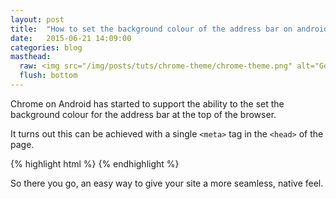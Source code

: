 ```yaml
---
layout: post
title:  "How to set the background colour of the address bar on android chrome"
date:   2015-06-21 14:09:00
categories: blog
masthead:
  raw: <img src="/img/posts/tuts/chrome-theme/chrome-theme.png" alt="Google Chrome Colour Theme on Android" class="drop-shadow">
  flush: bottom
---
```


Chrome on Android has started to support the ability to the set the background colour for the address bar at the top of the browser.

It turns out this can be achieved with a single `<meta>` tag in the `<head>` of the page.

{% highlight html %}
<meta name="theme-color" content="#b4da55">
{% endhighlight %}

So there you go, an easy way to give your site a more seamless, native feel.

